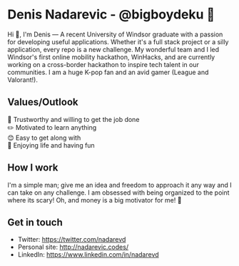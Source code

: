 # Denis Nadarevic - @bigboydeku 🎉
Hi 👋, I'm Denis — A recent University of Windsor graduate with a passion for developing useful applications. Whether it's a full stack project or a silly application, every repo is a new challenge. My wonderful team and I led Windsor's first online mobility hackathon, WinHacks, and are currently working on a cross-border hackathon to inspire tech talent in our communities. I am a huge K-pop fan and an avid gamer (League and Valorant!).

## Values/Outlook
🤝 Trustworthy and willing to get the job done<br>
✏️ Motivated to learn anything <br>
😊 Easy to get along with <br>
🎉 Enjoying life and having fun <br>
  
 ## How I work
 I'm a simple man; give me an idea and freedom to approach it any way and I can take on any challenge. I am obsessed with being organized to the point where its scary! Oh, and money is a big motivator for me! 🤑
 
 ## Get in touch
 * Twitter: https://twitter.com/nadarevd
 * Personal site: http://nadarevic.codes/
 * LinkedIn: https://www.linkedin.com/in/nadarevd
